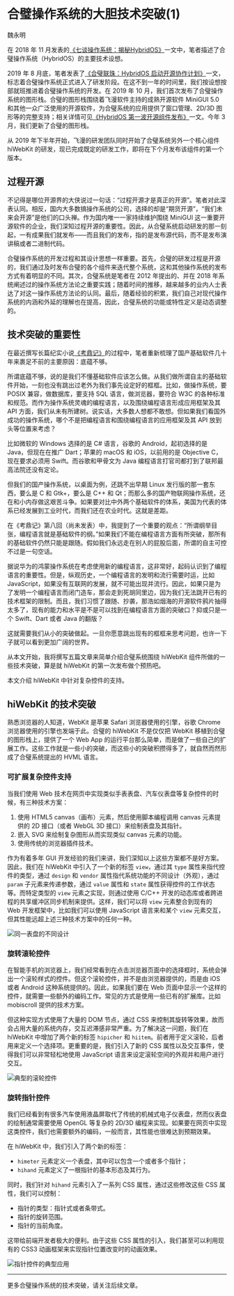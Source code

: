 # 合璧操作系统的大胆技术突破(1)

魏永明

在 2018 年 11 月发表的[《七谈操作系统：揭秘HybridOS》](https://mp.weixin.qq.com/s?__biz=MzA5MTYwNTA3MA==&amp;mid=2651104264&amp;idx=1&amp;sn=87f5a883729d1898987420ae7bf6a37b&amp;chksm=8b89d529bcfe5c3f089fe1d05697cf219bd717adf1337ec99798e5147d0213a3bea0af07e084&token=426220509&lang=zh_CN#rd)一文中，笔者描述了合璧操作系统（HybridOS）的主要技术设想。

2019 年 8 月底，笔者发表了[《合璧联珠：HybridOS 启动开源协作计划》](https://mp.weixin.qq.com/s?__biz=MzA5MTYwNTA3MA==&mid=2651104322&idx=1&sn=f3bec419f829f7846a240fddc335087c&chksm=8b89d563bcfe5c75d21165717e37cd87be95a0df054b16873ea2706c0bc4db4a7775e26acac9&token=426220509&lang=zh_CN#rd)一文，标志着合璧操作系统正式进入了研发阶段。在这不到一年的时间里，我们按设想按部就班推进着合璧操作系统的开发。在 2019 年 10 月，我们首次发布了合璧操作系统的图形栈。合璧的图形栈围绕着飞漫软件主持的成熟开源软件 MiniGUI 5.0 和其他一众广泛使用的开源软件，为合璧系统的应用提供了窗口管理、2D/3D 图形等的完整支持；相关详情可见[《HybridOS 第一波开源组件发布》](https://mp.weixin.qq.com/s?__biz=MzA5MTYwNTA3MA==&mid=2651104353&idx=1&sn=b6d537de5e672bb70b19e38d76d449c7&chksm=8b89d540bcfe5c5625f708556f0143eb9983e6df070f76d4e2d4de7841752ba91384bbe207c3&token=426220509&lang=zh_CN#rd)一文。今年 3 月，我们更新了合璧的图形栈。

从 2019 年下半年开始，飞漫的研发团队同时开始了合璧系统另外一个核心组件 hiWebKit 的研发，现已完成既定的研发工作，即将在下个月发布该组件的第一个版本。

## 过程开源

不记得是哪位开源界的大侠说过一句话：“过程开源才是真正的开源”。笔者对此深表认同。相反，国内大多数搞操作系统的公司，选择的却是“期货开源”，“我们未来会开源”是他们的口头禅。作为国内唯一一家持续维护围绕 MiniGUI 这一重要开源软件的企业，我们深知过程开源的重要性。因此，从合璧系统启动研发的那一刻起，一有成果我们就发布——而且我们的发布，指的是发布源代码，而不是发布演讲稿或者二进制代码。

合璧操作系统的开发过程和其设计思想一样重要。首先，合璧的研发过程是开源的，我们通过及时发布合璧的各个组件来迭代整个系统，这和其他操作系统的发布方式有着明显的不同。其次，合璧系统是笔者在 2012 年提出的、并在 2018 年系统阐述过的操作系统方法论之重要实践；随着时间的推移，越来越多的业内人士表达了对这一操作系统方法论的认同。最后，随着经验的积累，我们自己对现代操作系统的内涵和外延的理解也在提高，因此，合璧系统的功能或特性定义是动态调整的。

## 技术突破的重要性

在最近撰写长篇纪实小说[《考鼎记》](https://mp.weixin.qq.com/mp/appmsgalbum?action=getalbum&album_id=1420920902291947520&__biz=MzA5MTYwNTA3MA==#wechat_redirect)的过程中，笔者重新梳理了国产基础软件几十年来裹足不前的主要原因：底蕴不够。

所谓底蕴不够，说的是我们不懂基础软件应该怎么做。从我们做所谓自主的基础软件开始，一刻也没有跳出过老外为我们事先设定好的框框。比如，做操作系统，要 POSIX 兼容，做数据库，要支持 SQL 语言，做浏览器，要符合 W3C 的各种标准和规范。而作为操作系统灵魂的编程语言，以及围绕编程语言形成应用框架及其 API 方面，我们从未有所建树。说实话，大多数人想都不敢想。但如果我们看国外成功的操作系统，哪个不是把编程语言和围绕编程语言的应用框架及其 API 放到头等位置来考虑？

比如微软的 Windows 选择的是 C# 语言，谷歌的 Android，起初选择的是 Java，但现在在推广 Dart；苹果的 macOS 和 iOS，以前用的是 Objective C，现在要求必须用 Swift。而谷歌和甲骨文为 Java 编程语言打官司都打到了联邦最高法院还没有定论。

但我们的国产操作系统，以桌面为例，还跳不出早期 Linux 发行版的那一套东西，要么是 C 和 Gtk+，要么是 C++ 和 Qt；而那么多的国产物联网操作系统，还在和小内存做这艰苦斗争。如果要对比中外两个基础软件的体系，美国为代表的体系已经发展到工业时代，而我们还在农业时代。这就是差距。

在《考鼎记》第八回（尚未发表）中，我提到了一个重要的观点：“所谓纲举目张，编程语言就是基础软件的纲。”如果我们不能在编程语言方面有所突破，那所有的基础软件仍然只能是跟随。假如我们永远走在别人的屁股后面，所谓的自主可控不过是一句空话。

据说华为的鸿蒙操作系统在考虑使用新的编程语言，这非常好，起码认识到了编程语言的重要性。但是，纵观历史，一个编程语言的发明和流行需要时运，比如 JavaScript，如果没有互联网的发展，就不可能出现并流行。因此，如果只是为了发明一个编程语言而闭门造车，那会走到死胡同里边，因为我们无法跳开已有的技术框架的限制。而且，我们习惯了跟随、抄袭，那浩如烟海的开源软件鸦片抽得太多了，现有的能力和水平是不是可以找到在编程语言方面的突破口？抑或只是一个 Swift、Dart 或者 Java 的翻版？

这就需要我们从小的突破做起。一旦你愿意跳出现有的框框来思考问题，也许一下子就可以看到更加广阔的世界。

从本文开始，我将撰写五篇文章来简单介绍合璧系统围绕 hiWebKit 组件所做的一些技术突破，算是就 hiWebKit 的第一次发布做个预热吧。

本文介绍 hiWebKit 中针对复杂控件的支持。

## hiWebKit 的技术突破

熟悉浏览器的人知道，WebKit 是苹果 Safari 浏览器使用的引擎，谷歌 Chrome 浏览器使用的引擎也发端于此。合璧的 hiWebKit 不是仅仅把 WebKit 移植到合璧的图形栈上，提供了一个 Web App 的运行平台那么简单，而是做了一些自己的扩展工作。这些工作就是一些小的突破，而这些小的突破积攒得多了，就自然而然形成了合璧系统提出的 HVML 语言。

### 可扩展复杂控件支持

当我们使用 Web 技术在网页中实现类似手表表盘、汽车仪表盘等复杂控件的时候，有三种技术方案：

1. 使用 HTML5 canvas（画布）元素，然后使用脚本编程调用 canvas 元素提供的 2D 接口（或者 WebGL 3D 接口）来绘制表盘及其指针。
1. 嵌入 SVG 来绘制复杂图形从而实现类似 canvas 元素的功能。
1. 使用传统的浏览器插件技术。

作为有着多年 GUI 开发经验的我们来讲，我们深知以上这些方案都不是好方案。因此，我们在 hiWebKit 中引入了一个新的标签 `view`，通过其 `type` 属性来指代控件的类型，通过 `design` 和 `vendor` 属性指代系统功能的不同设计（外观），通过 `param` 子元素来传递参数，通过 `value` 属性和 `state` 属性获得控件的工作状态等。而特定类型的 `view` 元素之实现，则通过使用 C/C++ 开发的动态库或者跨进程的共享缓冲区同步机制来提供。这样，我们可以将 `view` 元素整合到现有的 Web 开发框架中，比如我们可以使用 JavaScript 语言来和某个 `view` 元素交互，但其性能远超上述三种技术方案中的任何一种。

![同一表盘的不同设计](https://gitlab.fmsoft.cn/patents/hvml/raw/master/view/figure-1.png)

### 旋转滚轮控件

在智能手机的浏览器上，我们经常看到在点击浏览器页面中的选择框时，系统会弹出一个滚轮样式的控件。但这个滚轮控件，并不是由浏览器提供的，而是由 iOS 或者 Android 这种系统提供的。因此，如果我们要在 Web 页面中显示一个这样的控件，就需要一些额外的编码工作。常见的方式是使用一些已有的扩展库。比如 mobiscroll 提供的技术方案。

但这种实现方式使用了大量的 DOM 节点，通过 CSS 来控制其旋转等效果，故而会占用大量的系统内存，交互迟滞感非常严重。为了解决这一问题，我们在 hiWebKit 中增加了两个新的标签 `hipicher` 和 `hiitem`。前者用于定义滚轮，后者用来定义一个选择项。更重要的是，我们引入了新的 CSS 属性以及交互事件，使得我们可以非常轻松地使用 JavaScript 语言来设定滚轮空间的外观并和用户进行交互。

![典型的滚轮控件](https://gitlab.fmsoft.cn/patents/hvml/raw/master/picker/figure-1.jpg)

### 旋转指针控件

我们已经看到有很多汽车使用液晶屏取代了传统的机械式电子仪表盘，然而仪表盘的绘制通常需要使用 OpenGL 等复杂的 2D/3D 编程来实现。如果要在网页中实现这类控件，我们也需要额外的编码，一般而言，其性能也很难达到预期效果。

在 hiWebKit 中，我们引入了两个新的标签：

- `himeter` 元素定义一个表盘，其中可以包含一个或者多个指针；
- `hihand` 元素定义了一根指针的基本形态及其行为。

同时，我们针对 `hihand` 元素引入了一系列 CSS 属性，通过这些修改这些 CSS 属性，我们可以控制：

- 指针的类型：指针式或者条带式。
- 指针的旋转范围。
- 指针的当前角度。

这带给前端开发者极大的便利。由于这些 CSS 属性的引入，我们甚至可以利用现有的 CSS3 动画框架来实现指针位置改变时的动画效果。

![指针控件的典型应用](https://gitlab.fmsoft.cn/patents/hvml/raw/master/needle-hand/figure.png)

---

更多合璧操作系统的技术突破，请关注后续文章。

